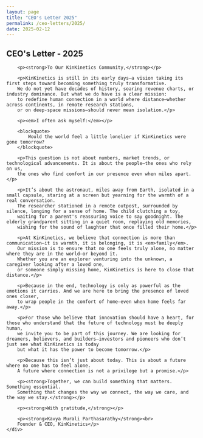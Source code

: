 ```yaml
---
layout: page
title: "CEO's Letter 2025"
permalink: /ceo-letters/2025/
date: 2025-02-12
---
```


<section id='ceo-letter' class='text-center'>
    <div class='container'>
        <h2 class='section-heading'>CEO's Letter - 2025</h2>
        
        <p><strong>To Our KinKinetics Community,</strong></p>

        <p>KinKinetics is still in its early days—a vision taking its first steps toward becoming something truly transformative. 
        We do not yet have decades of history, soaring revenue charts, or industry dominance. But what we do have is a clear mission: 
        to redefine human connection in a world where distance—whether across continents, in remote research stations, 
        or on deep-space missions—should never mean isolation.</p>

        <p><em>I often ask myself:</em></p>

        <blockquote>
            Would the world feel a little lonelier if KinKinetics were gone tomorrow?
        </blockquote>

        <p>This question is not about numbers, market trends, or technological advancements. It is about the people—the ones who rely on us, 
        the ones who find comfort in our presence even when miles apart.</p>

        <p>It’s about the astronaut, miles away from Earth, isolated in a small capsule, staring at a screen but yearning for the warmth of a real conversation. 
        The researcher stationed in a remote outpost, surrounded by silence, longing for a sense of home. The child clutching a toy, 
        waiting for a parent's reassuring voice to say goodnight. The elderly grandparent sitting in a quiet room, replaying old memories, 
        wishing for the sound of laughter that once filled their home.</p>

        <p>At KinKinetics, we believe that connection is more than communication—it is warmth, it is belonging, it is <em>family</em>. 
        Our mission is to ensure that no one feels truly alone, no matter where they are in the world—or beyond it. 
        Whether you are an explorer venturing into the unknown, a caregiver looking after a loved one, 
        or someone simply missing home, KinKinetics is here to close that distance.</p>

        <p>Because in the end, technology is only as powerful as the emotions it carries. And we are here to bring the presence of loved ones closer, 
        to wrap people in the comfort of home—even when home feels far away.</p>

        <p>For those who believe that innovation should have a heart, for those who understand that the future of technology must be deeply human, 
        we invite you to be part of this journey. We are looking for dreamers, believers, and builders—investors and pioneers who don’t just see what KinKinetics is today 
        but what it has the power to become tomorrow.</p>

        <p>Because this isn’t just about today. This is about a future where no one has to feel alone. 
        A future where connection is not a privilege but a promise.</p>

        <p><strong>Together, we can build something that matters. Something essential. 
        Something that changes the way we connect, the way we care, and the way we stay.</strong></p>

        <p><strong>With gratitude,</strong></p>

        <p><strong>Kavya Murali Parthasarathy</strong><br>
        Founder & CEO, KinKinetics</p>
    </div>
</section>

